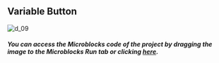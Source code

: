 ## Variable Button

![d_09](https://user-images.githubusercontent.com/112697142/206390119-5d4eed03-34fa-4db5-8ee7-d284af83e586.png)


##### You can access the Microblocks code of the project by dragging the image to the Microblocks Run tab or clicking [here](https://microblocks.fun/run/microblocks.html#scripts=GP%20Scripts%0Adepends%20%27OLED%20Graphics%27%20%27PicoBricks%27%0A%0Ascript%20755%2087%20%7B%0AwhenCondition%20%28pb_button%29%0AOLEDInit_I2C%20%27OLED_0.96in%27%20%273C%27%200%20false%0AOLEDwrite%20picobricks%200%200%20false%0Apicobricks%20%2B%3D%201%0A%7D%0A%0Ascript%20531%2078%20%7B%0AwhenStarted%0Apicobricks%20%3D%200%0A%7D%0A%0A "here").
